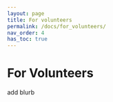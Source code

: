 ```yaml
---
layout: page
title: For volunteers
permalink: /docs/for_volunteers/
nav_order: 4
has_toc: true
---
```


# For Volunteers

add blurb
